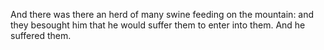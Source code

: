 And there was there an herd of many swine feeding on the mountain: and they besought him that he would suffer them to enter into them. And he suffered them.
